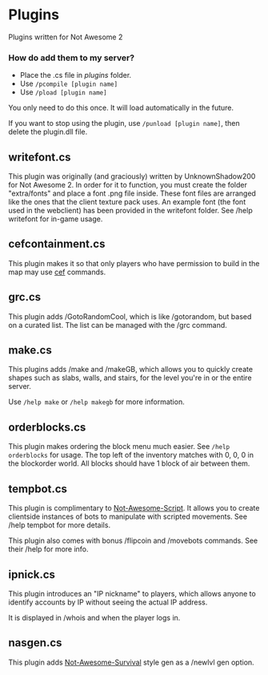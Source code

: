 # Plugins
Plugins written for Not Awesome 2

### How do add them to my server?
- Place the .cs file in *plugins* folder.
- Use `/pcompile [plugin name]`
- Use `/pload [plugin name]`

You only need to do this once. It will load automatically in the future.

If you want to stop using the plugin, use `/punload [plugin name]`, then delete the plugin.dll file.

## writefont.cs
This plugin was originally (and graciously) written by UnknownShadow200 for Not Awesome 2.
In order for it to function, you must create the folder "extra/fonts" and place a font .png file inside. These font files are arranged like the ones that the client texture pack uses.
An example font (the font used in the webclient) has been provided in the writefont folder. See /help writefont for in-game usage.

## cefcontainment.cs
This plugin makes it so that only players who have permission to build in the map may use [cef](https://github.com/SpiralP/classicube-cef-loader-plugin) commands.

## grc.cs
This plugin adds /GotoRandomCool, which is like /gotorandom, but based on a curated list. The list can be managed with the /grc command.

## make.cs
This plugins adds /make and /makeGB, which allows you to quickly create shapes such as slabs, walls, and stairs, for the level you're in or the entire server.

Use `/help make` or `/help makegb` for more information.

## orderblocks.cs
This plugin makes ordering the block menu much easier. See `/help orderblocks` for usage. The top left of the inventory matches with 0, 0, 0 in the blockorder world. All blocks should have 1 block of air between them.

## tempbot.cs
This plugin is complimentary to [Not-Awesome-Script](https://github.com/NotAwesome2/Not-Awesome-Script). It allows you to create clientside instances of bots to manipulate with scripted movements. See /help tempbot for more details.

This plugin also comes with bonus /flipcoin and /movebots commands. See their /help for more info.

## ipnick.cs
This plugin introduces an "IP nickname" to players, which allows anyone to identify accounts by IP without seeing the actual IP address.

It is displayed in /whois and when the player logs in.

## nasgen.cs
This plugin adds [Not-Awesome-Survival](https://github.com/NotAwesome2/Nas) style gen as a /newlvl gen option.